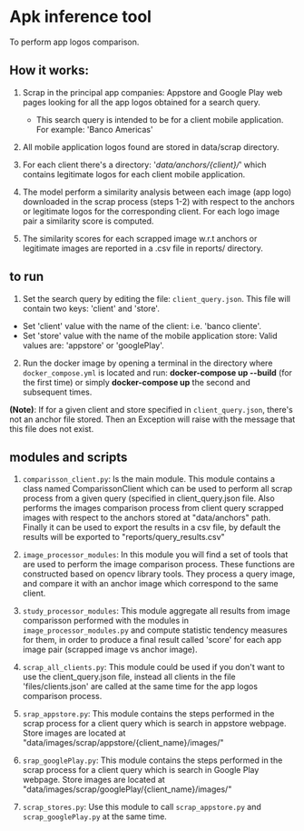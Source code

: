 # Apk inference tool

To perform app logos comparison. 

## How it works:
1. Scrap in the principal app companies: Appstore and Google Play web pages looking for all the app logos obtained for a
 search query.
   - This search query is intended to be for a client mobile application. For example: 'Banco Americas' 

2. All mobile application logos found are stored in data/scrap directory.
3. For each client there's a directory: '_data/anchors/{client}/_' which contains legitimate logos for each client mobile application.
4. The model perform a similarity analysis between each image (app logo) downloaded in the scrap process (steps 1-2) with 
respect to the anchors or legitimate logos for the corresponding client. For each logo image pair a similarity score is computed.
5. The similarity scores for each scrapped image w.r.t anchors or legitimate images are reported in a .csv file in reports/ directory.

## to run

1. Set the search query by editing the file: `client_query.json`. This file will contain two keys: 'client' and 'store'.
 - Set 'client' value with the name of the client: i.e. 'banco cliente'.
 - Set 'store' value with the name of the mobile application store: Valid values are: 'appstore' or 'googlePlay'.

2. Run the docker image by opening a terminal in the directory where `docker_compose.yml` is located
and run: __docker-compose up --build__ (for the first time) or simply 
__docker-compose up__ the second and subsequent times. 

__(Note)__: If for a given client and store specified in `client_query.json`, there's not an anchor file stored. Then an Exception
will raise with the message that this file does not exist. 

## modules and scripts

1. `comparisson_client.py`: Is the main module. This module contains a class named ComparissonClient 
     which can be used to perform all scrap process from a given query (specified in client_query.json file.
     Also performs the images comparison process from client query scrapped images with respect to the anchors
     stored at "data/anchors" path. Finally it can be used to export the results in a csv file, by default the results
     will be exported to "reports/query_results.csv"

2. `image_processor_modules`: In this module you will find a set of tools that are used to perform the image comparison
 process. These functions are constructed based on opencv library tools. They process a query image, and compare it with an
 anchor image which correspond to the same client.

3. `study_processor_modules`: This module aggregate all results from image comparisson performed with the modules in `image_processor_modules.py`
and compute statistic tendency measures for them, in order to produce a final result called 'score' for each app image pair (scrapped image vs anchor image).

4. `scrap_all_clients.py`: This module could be used if you don't want to use the client_query.json file, instead all clients
 in the file 'files/clients.json' are called at the same time for the app logos comparison process.
 
5. `srap_appstore.py`: This module contains the steps performed in the scrap process for a client query which is search in
    appstore webpage. Store images are located at "data/images/scrap/appstore/{client_name}/images/" 

6. `srap_googlePlay.py`: This module contains the steps performed in the scrap process for a client query which is search in
    Google Play webpage. Store images are located at "data/images/scrap/googlePlay/{client_name}/images/"
7. `scrap_stores.py`: Use this module to call `scrap_appstore.py` and `scrap_googlePlay.py` at the same time.



